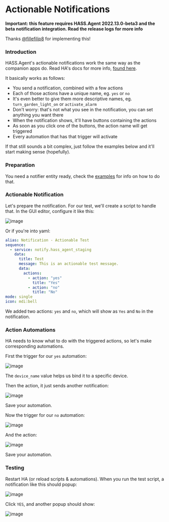 # Actionable Notifications

**Important: this feature requires HASS.Agent 2022.13.0-beta3 and the beta notification integration. Read the release logs for more info**

Thanks [@fillefilip8](https://github.com/fillefilip8) for implementing this!

### Introduction

HASS.Agent's actionable notifications work the same way as the companion apps do. Read HA's docs for more info, [found here](https://companion.home-assistant.io/docs/notifications/actionable-notifications/#building-actionable-notifications).

It basically works as follows:

* You send a notification, combined with a few actions
* Each of those actions have a unique name, eg. `yes` or `no`
* It's even better to give them more descriptive names, eg. `turn_garden_light_on` or `activate_alarm`
* Don't worry: that's not what you see in the notification, you can set anything you want there
* When the notification shows, it'll have buttons containing the actions
* As soon as you click one of the buttons, the action name will get triggered
* Every automation that has that trigger will activate

If that still sounds a bit complex, just follow the examples below and it'll start making sense (hopefully).

### Preparation

You need a notifier entity ready, check the [examples](https://hassagent.readthedocs.io/en/latest/notifications/notification-usage-and-examples/) for info on how to do that.

### Actionable Notification

Let's prepare the notification. For our test, we'll create a script to handle that. In the GUI editor, configure it like this:

![image](https://user-images.githubusercontent.com/81011038/190641858-7c773f00-55cd-447b-acf6-de3938327200.png)

Or if you're into yaml:

```yaml
alias: Notification - Actionable Test
sequence:
  - service: notify.hass_agent_staging
    data:
      title: Test
      message: This is an actionable test message.
      data:
        actions:
          - action: "yes"
            title: "Yes"
          - action: "no"
            title: "No"
mode: single
icon: mdi:bell
```

We added two actions: `yes` and `no`, which will show as `Yes` and `No` in the notification.

### Action Automations

HA needs to know what to do with the triggered actions, so let's make corresponding automations.

First the trigger for our `yes` automation:

![image](https://user-images.githubusercontent.com/81011038/190642484-57fd2826-1d85-41b2-847b-4107403a1d32.png)

The `device_name` value helps us bind it to a specific device.

Then the action, it just sends another notification:

![image](https://user-images.githubusercontent.com/81011038/190642903-4e5107eb-5778-4582-a1e6-96ef1398dd32.png)

Save your automation.

Now the trigger for our `no` automation:

![image](https://user-images.githubusercontent.com/81011038/190643121-4facff6e-44b0-49b2-9e4c-a8b85420d685.png)

And the action:

![image](https://user-images.githubusercontent.com/81011038/190643282-407637b6-2362-4745-b6e5-2c8641bd914b.png)

Save your automation.

### Testing

Restart HA (or reload scripts & automations). When you run the test script, a notification like this should popup:

![image](https://user-images.githubusercontent.com/81011038/190643738-724dac45-4d03-4a19-a0e6-3a59b5de0aad.png)

Click `YES`, and another popup should show:

![image](https://user-images.githubusercontent.com/81011038/190643932-747b90ad-cec9-4ef0-828f-b4a324b99bf9.png)
